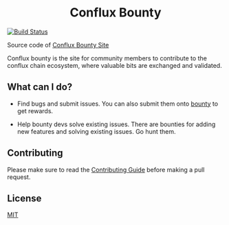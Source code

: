 <h1 align="center">Conflux Bounty</h1>

[![Build Status](https://travis-ci.org/yqrashawn/conflux-bounty.svg?branch=dev)](https://travis-ci.org/yqrashawn/conflux-bounty)

Source code of [Conflux Bounty Site](https://bounty.confluxnetwork.org)   

Conflux bounty is the site for community members to contribute to the conflux chain ecosystem, where valuable bits are exchanged and validated.

## What can I do?

- Find bugs and submit issues. You can also submit them onto [bounty](https://bounty.confluxnetwork.org) to get rewards.

- Help bounty devs solve existing issues. There are bounties for adding new features and solving existing issues. Go hunt them.

## Contributing

Please make sure to read the [Contributing Guide](.github/CONTRIBUTING.md) before making a pull request.

## License

[MIT](http://opensource.org/licenses/MIT)
